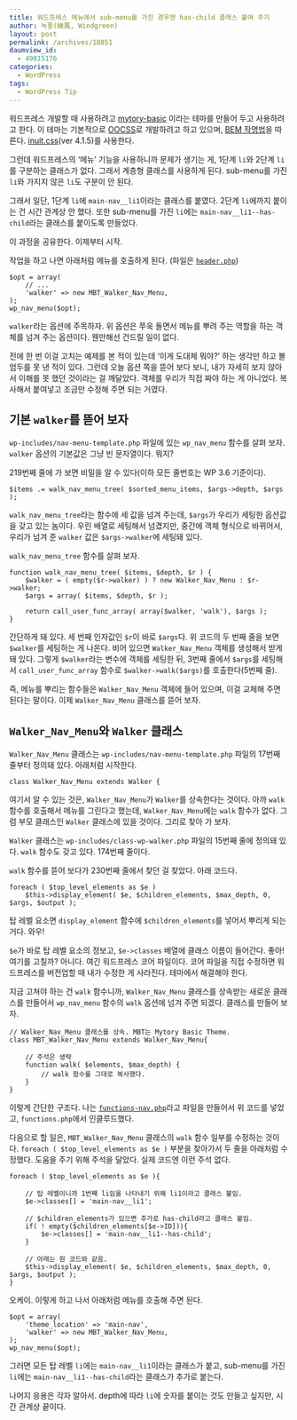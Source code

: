 ```yaml
---
title: 워드프레스 메뉴에서 sub-menu를 가진 경우엔 has-child 클래스 붙여 주기
author: 녹풍(綠風, Windgreen)
layout: post
permalink: /archives/10851
daumview_id:
  - 49815176
categories:
  - WordPress
tags:
  - WordPress Tip
---
```

워드프레스 개발할 때 사용하려고 [mytory-basic][1] 이라는 테마를 만들어 두고 사용하려고 한다. 이 테마는 기본적으로 [OOCSS][2]로 개발하려고 하고 있으며, [BEM 작명법][3]을 따른다. [inuit.css][4](ver 4.1.5)를 사용한다.

그런데 워드프레스의 &#8216;메뉴&#8217; 기능을 사용하니까 문제가 생기는 게, 1단계 `li`와 2단계 `li`를 구분하는 클래스가 없다. 그래서 계층형 클래스를 사용하게 된다. sub-menu를 가진 `li`와 가지지 않은 `li`도 구분이 안 된다.

그래서 일단, 1단계 `li`에 `main-nav__li1`이라는 클래스를 붙였다. 2단계 `li`에까지 붙이는 건 시간 관계상 안 했다. 또한 sub-menu를 가진 `li`에는 `main-nav__li1--has-child`라는 클래스를 붙이도록 만들었다.

이 과정을 공유한다. 이제부터 시작.

작업을 하고 나면 아래처럼 메뉴를 호출하게 된다. (파일은 [`header.php`][5])

    $opt = array(
        // ...
        'walker' => new MBT_Walker_Nav_Menu,
    );
    wp_nav_menu($opt);
    

`walker`라는 옵션에 주목하자. 위 옵션은 쭈욱 돌면서 메뉴를 뿌려 주는 역할을 하는 객체를 넘겨 주는 옵션이다. 웬만해선 건드릴 일이 없다.

전에 한 번 이걸 고치는 예제를 본 적이 있는데 &#8216;이게 도대체 뭐야?&#8217; 하는 생각만 하고 볼 엄두를 못 낸 적이 있다. 그런데 오늘 옵션 쪽을 뜯어 보다 보니, 내가 자세히 보지 않아서 이해를 못 했던 것이라는 걸 깨달았다. 객체를 우리가 직접 짜야 하는 게 아니었다. 복사해서 붙여넣고 조금만 수정해 주면 되는 거였다.

## 기본 `walker`를 뜯어 보자

`wp-includes/nav-menu-template.php` 파일에 있는 `wp_nav_menu` 함수를 살펴 보자. `walker` 옵션의 기본값은 그냥 빈 문자열이다. 뭐지?

219번째 줄에 가 보면 비밀을 알 수 있다(이하 모든 줄번호는 WP 3.6 기준이다).

    $items .= walk_nav_menu_tree( $sorted_menu_items, $args->depth, $args );
    

`walk_nav_menu_tree`라는 함수에 세 값을 넘겨 주는데, `$args`가 우리가 세팅한 옵션값을 갖고 있는 놈이다. 우린 배열로 세팅해서 넘겼지만, 중간에 객체 형식으로 바뀌어서, 우리가 넘겨 준 `walker` 값은 `$args->walker`에 세팅돼 있다.

`walk_nav_menu_tree` 함수를 살펴 보자.

    function walk_nav_menu_tree( $items, $depth, $r ) {
        $walker = ( empty($r->walker) ) ? new Walker_Nav_Menu : $r->walker;
        $args = array( $items, $depth, $r );
    
        return call_user_func_array( array($walker, 'walk'), $args );
    }
    

간단하게 돼 있다. 세 번째 인자값인 `$r`이 바로 `$args`다. 위 코드의 두 번째 줄을 보면 `$walker`를 세팅하는 게 나온다. 비어 있으면 `Walker_Nav_Menu` 객체를 생성해서 받게 돼 있다. 그렇게 `$walker`라는 변수에 객체를 세팅한 뒤, 3번째 줄에서 `$args`를 세팅해서 `call_user_func_array` 함수로 `$walker->walk($args)`를 호출한다(5번째 줄).

즉, 메뉴를 뿌리는 함수들은 `Walker_Nav_Menu` 객체에 들어 있으며, 이걸 교체해 주면 된다는 말이다. 이제 `Walker_Nav_Menu` 클래스를 뜯어 보자.

## `Walker_Nav_Menu`와 `Walker` 클래스

`Walker_Nav_Menu` 클래스는 `wp-includes/nav-menu-template.php` 파일의 17번째 줄부터 정의돼 있다. 아래처럼 시작한다.

    class Walker_Nav_Menu extends Walker {
    

여기서 알 수 있는 것은, `Walker_Nav_Menu`가 `Walker`를 상속한다는 것이다. 아까 `walk` 함수를 호출해서 메뉴를 그린다고 했는데, `Walker_Nav_Menu`에는 `walk` 함수가 없다. 그럼 부모 클래스인 `Walker` 클래스에 있을 것이다. 그리로 찾아 가 보자.

`Walker` 클래스는 `wp-includes/class-wp-walker.php` 파일의 15번째 줄에 정의돼 있다. `walk` 함수도 갖고 있다. 174번째 줄이다.

`walk` 함수를 뜯어 보다가 230번째 줄에서 찾던 걸 찾았다. 아래 코드다.

    foreach ( $top_level_elements as $e )
        $this->display_element( $e, $children_elements, $max_depth, 0, $args, $output );
    

탑 레벨 요소면 `display_element` 함수에 `$children_elements`를 넣어서 뿌리게 되는 거다. 와우!

`$e`가 바로 탑 레벨 요소의 정보고, `$e->classes` 배열에 클래스 이름이 들어간다. 좋아! 여기를 고칠까? 아니다. 여긴 워드프레스 코어 파일이다. 코어 파일을 직접 수정하면 워드프레스를 버전업할 때 내가 수정한 게 사라진다. 테마에서 해결해야 한다.

지금 고쳐야 하는 건 `walk` 함수니까, `Walker_Nav_Menu` 클래스를 상속받는 새로운 클래스를 만들어서 `wp_nav_menu` 함수의 `walk` 옵션에 넘겨 주면 되겠다. 클래스를 만들어 보자.

    // Walker_Nav_Menu 클래스를 상속. MBT는 Mytory Basic Theme.
    class MBT_Walker_Nav_Menu extends Walker_Nav_Menu{
    
        // 주석은 생략
        function walk( $elements, $max_depth) {
            // walk 함수를 그대로 복사했다.
        }
    }
    

이렇게 간단한 구조다. 나는 [`functions-nav.php`][6]라고 파일을 만들어서 위 코드를 넣었고, `functions.php`에서 인클루드했다.

다음으로 할 일은, `MBT_Walker_Nav_Menu` 클래스의 `walk` 함수 일부를 수정하는 것이다. `foreach ( $top_level_elements as $e )` 부분을 찾아가서 두 줄을 아래처럼 수정했다. 도움을 주기 위해 주석을 달았다. 실제 코드엔 이런 주석 없다.

    foreach ( $top_level_elements as $e ){
    
        // 탑 레벨이니까 1번째 li임을 나타내기 위해 li1이라고 클래스 붙임.
        $e->classes[] = 'main-nav__li1';
    
        // $children_elements가 있으면 추가로 has-child라고 클래스 붙임.
        if( ! empty($children_elements[$e->ID])){
            $e->classes[] = 'main-nav__li1--has-child';
        }
    
        // 아래는 원 코드와 같음.
        $this->display_element( $e, $children_elements, $max_depth, 0, $args, $output );
    }
    

오케이. 이렇게 하고 나서 아래처럼 메뉴를 호출해 주면 된다.

    $opt = array(
        'theme_location' => 'main-nav', 
        'walker' => new MBT_Walker_Nav_Menu,
    );
    wp_nav_menu($opt); 
    

그러면 모든 탑 레벨 `li`에는 `main-nav__li1`이라는 클래스가 붙고, sub-menu를 가진 `li`에는 `main-nav__li1--has-child`라는 클래스가 추가로 붙는다.

나머지 응용은 각자 알아서. depth에 따라 `li`에 숫자를 붙이는 것도 만들고 싶지만, 시간 관계상 끝이다.

 [1]: https://github.com/mytory/wp-mytory-basic-theme
 [2]: http://mytory.local/archives/8949
 [3]: http://csswizardry.com/2013/01/mindbemding-getting-your-head-round-bem-syntax/
 [4]: http://inuitcss.com
 [5]: https://github.com/mytory/wp-mytory-basic-theme/blob/bc593d2dfbcfbfabf0d8e480e499ef0a36d5cc9a/header.php
 [6]: https://github.com/mytory/wp-mytory-basic-theme/blob/7de411fce7573cb484c5f147fb23b2b53a97e1d9/functions-nav.php